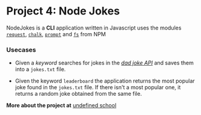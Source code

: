 # Project 4: Node Jokes

NodeJokes is a **CLI** application written in Javascript uses the modules [`request`](https://www.npmjs.com/package/request), [`chalk`](https://www.npmjs.com/package/chalk), [`prompt`](https://www.npmjs.com/package/prompt) and [`fs`](https://www.npmjs.com/package/fs) from NPM

### Usecases

- Given a _keyword_ searches for jokes in the [_dad joke API_](https://icanhazdadjoke.com/api) and saves them into a `jokes.txt` file. 

- Given the keyword `leaderboard` the application returns the most popular joke found in the `jokes.txt` file. If there isn't a most popular one, it returns a random joke obtained from the same file.

**More about the project at** [undefined school](https://github.com/undefinedschool/project-4-node-jokes) 
